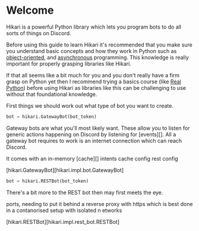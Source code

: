 # Welcome

Hikari is a powerful Python library which lets you program bots to do all sorts of things on Discord.

Before using this guide to learn Hikari it's recommended that you make sure you
understand basic concepts and how they work in Python such as
[object-oriented](https://realpython.com/python3-object-oriented-programming/), and
[asynchronous](https://realpython.com/async-io-python/) programming. This knowledge is
really important for properly grasping libraries like Hikari.

If that all seems like a bit much for you and you don't really have a firm grasp on
Python yet then I recommend trying a basics course (like
[Real Python](https://realpython.com/learning-paths/python-basics/)) before using
Hikari as libraries like this can be challenging to use without that foundational knowledge.

First things we should work out what type of bot you want to create.

```py
bot = hikari.GatewayBot(bot_token)
```

Gateway bots are what you'll most likely want. These allow you to listen for generic
actions happening on Discord by listening for [events][]. All a gateway bot requires
to work is an internet connection which can reach Discord.

It comes with an in-memory [cache][]
intents
cache config
rest config

[hikari.GatewayBot][hikari.impl.bot.GatewayBot]


```py
bot = hikari.RESTBot(bot_token)
```

There's a bit more to the REST bot then may first meets the eye.

ports, needing to put it behind a reverse proxy with https which is best done in a contanorised setup with isolated n etworks

[hikari.RESTBot][hikari.impl.rest_bot.RESTBot]
